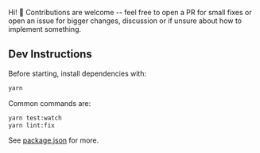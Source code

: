 Hi! 👋 Contributions are welcome -- feel free to open a PR for small fixes or open an issue for bigger changes, discussion or if unsure about how to implement something.

## Dev Instructions

Before starting, install dependencies with:

```sh
yarn
```

Common commands are:

```sh
yarn test:watch
yarn lint:fix
```

See [package.json](./package.json) for more.

